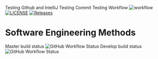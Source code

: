 Testing Github and IntelliJ
Testing Commit
Testing Workflow
![workflow](https://github.com/eau-dae-raie-A/sem/actions/workflows/main.yml/badge.svg)
[![LICENSE](https://img.shields.io/github/license/eau-dae-raie-A/sem.svg?style=flat-square)](https://github.com/eau-dae-raie-A/sem/blob/master/LICENSE)
[![Releases](https://img.shields.io/github/release/eau-dae-raie-A/sem/all.svg?style=flat-square)](https://github.com/eau-dae-raie-A/sem/releases)
# Software Engineering Methods
Master build status ![GitHub Workflow Status](https://img.shields.io/github/actions/workflow/status/eau-dae-raie-A/sem/main.yml?branch=master&style=flat-square)
Develop build status ![GitHub Workflow Status](https://img.shields.io/github/actions/workflow/status/eau-dae-raie-A/sem/main.yml?branch=develop&style=flat-square)

